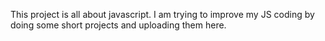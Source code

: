 This project is all about javascript. I am trying to improve my JS coding by doing some short projects and uploading them here.
